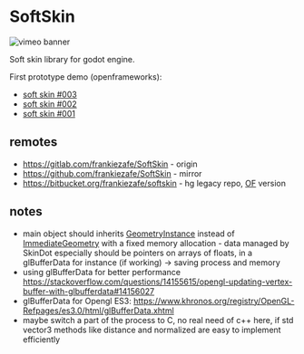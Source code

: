 # SoftSkin

![vimeo banner](https://polymorph.cool/wp-content/uploads/2018/06/softskin_vimeo_thumb.jpg)

Soft skin library for godot engine.

First prototype demo (openframeworks): 

* [soft skin #003](https://vimeo.com/255103472)
* [soft skin #002](https://vimeo.com/255073574)
* [soft skin #001](https://vimeo.com/254765875)

## remotes

* https://gitlab.com/frankiezafe/SoftSkin - origin
* https://github.com/frankiezafe/SoftSkin - mirror
* https://bitbucket.org/frankiezafe/softskin - hg legacy repo, [OF](http://openframeworks.cc) version

## notes

* main object should inherits [GeometryInstance](http://docs.godotengine.org/en/3.0/classes/class_geometryinstance.html#class-geometryinstance) instead of [ImmediateGeometry](http://docs.godotengine.org/en/3.0/classes/class_immediategeometry.html#class-immediategeometry) with a fixed memory allocation - data managed by SkinDot especially should be pointers on arrays of floats, in a glBufferData for instance (if working) -> saving process and memory
* using glBufferData for better performance https://stackoverflow.com/questions/14155615/opengl-updating-vertex-buffer-with-glbufferdata#14156027
* glBufferData for Opengl ES3: https://www.khronos.org/registry/OpenGL-Refpages/es3.0/html/glBufferData.xhtml
* maybe switch a part of the process to C, no real need of c++ here, if std vector3 methods like distance and normalized are easy to implement efficiently
